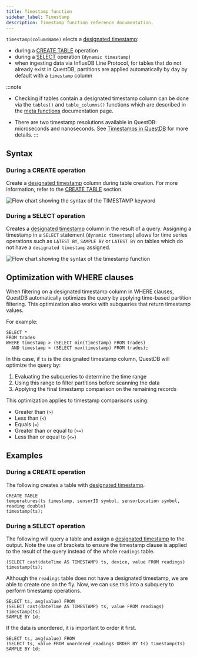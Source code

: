 ```yaml
---
title: Timestamp function
sidebar_label: Timestamp
description: Timestamp function reference documentation.
---
```


`timestamp(columnName)` elects a
[designated timestamp](/docs/concept/designated-timestamp/):

- during a [CREATE TABLE](/docs/reference/sql/create-table/#designated-timestamp) operation
- during a [SELECT](/docs/reference/sql/select#timestamp) operation
  (`dynamic timestamp`)
- when ingesting data via InfluxDB Line Protocol, for tables that do not already
  exist in QuestDB, partitions are applied automatically by day by default with
  a `timestamp` column

:::note

- Checking if tables contain a designated timestamp column can be done via the
  `tables()` and `table_columns()` functions which are described in the
  [meta functions](/docs/reference/function/meta/) documentation page.

- There are two timestamp resolutions available in QuestDB: microseconds and nanoseconds. See
  [Timestamps in QuestDB](/docs/guides/working-with-timestamps-timezones/#timestamps-in-questdb)
  for more details.
:::

## Syntax

### During a CREATE operation

Create a [designated timestamp](/docs/concept/designated-timestamp/) column
during table creation. For more information, refer to the
[CREATE TABLE](/docs/reference/sql/create-table/) section.

![Flow chart showing the syntax of the TIMESTAMP keyword](/images/docs/diagrams/timestamp.svg)

### During a SELECT operation

Creates a [designated timestamp](/docs/concept/designated-timestamp/) column in
the result of a query. Assigning a timestamp in a `SELECT` statement
(`dynamic timestamp`) allows for time series operations such as `LATEST BY`,
`SAMPLE BY` or `LATEST BY` on tables which do not have a `designated timestamp`
assigned.

![Flow chart showing the syntax of the timestamp function](/images/docs/diagrams/dynamicTimestamp.svg)

## Optimization with WHERE clauses

When filtering on a designated timestamp column in WHERE clauses, QuestDB automatically optimizes the query by applying time-based partition filtering. This optimization also works with subqueries that return timestamp values.

For example:

```questdb-sql title="Timestamp optimization with WHERE clause" demo
SELECT *
FROM trades
WHERE timestamp > (SELECT min(timestamp) FROM trades)
  AND timestamp < (SELECT max(timestamp) FROM trades);
```

In this case, if `ts` is the designated timestamp column, QuestDB will optimize the query by:

1. Evaluating the subqueries to determine the time range
2. Using this range to filter partitions before scanning the data
3. Applying the final timestamp comparison on the remaining records

This optimization applies to timestamp comparisons using:

- Greater than (`>`)
- Less than (`<`)
- Equals (`=`)
- Greater than or equal to (`>=`)
- Less than or equal to (`<=`)

## Examples

### During a CREATE operation

The following creates a table with
[designated timestamp](/docs/concept/designated-timestamp/).

```questdb-sql title="Create table"
CREATE TABLE
temperatures(ts timestamp, sensorID symbol, sensorLocation symbol, reading double)
timestamp(ts);
```

### During a SELECT operation

The following will query a table and assign a
[designated timestamp](/docs/concept/designated-timestamp/) to the output. Note
the use of brackets to ensure the timestamp clause is applied to the result of
the query instead of the whole `readings` table.

```questdb-sql title="Dynamic timestamp"
(SELECT cast(dateTime AS TIMESTAMP) ts, device, value FROM readings) timestamp(ts);
```

Although the `readings` table does not have a designated timestamp, we are able
to create one on the fly. Now, we can use this into a subquery to perform
timestamp operations.

```questdb-sql title="Dynamic timestamp subquery"
SELECT ts, avg(value) FROM
(SELECT cast(dateTime AS TIMESTAMP) ts, value FROM readings) timestamp(ts)
SAMPLE BY 1d;
```

If the data is unordered, it is important to order it first.

```questdb-sql title="Dynamic timestamp - unordered data"
SELECT ts, avg(value) FROM
(SELECT ts, value FROM unordered_readings ORDER BY ts) timestamp(ts)
SAMPLE BY 1d;
```
